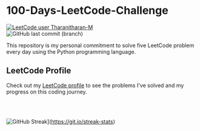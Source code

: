 # 100-Days-LeetCode-Challenge

[![LeetCode user Tharanitharan-M](https://img.shields.io/badge/dynamic/json?style=flat&labelColor=black&color=%23ffa116&label=Solved&query=solved&url=https%3A%2F%2Fleetcode-badge.vercel.app%2Fapi%2Fusers%2FTharanitharan-M&logo=leetcode&logoColor=yellow)](https://leetcode.com/Tharanitharan-M/)
<br>
![GitHub last commit (branch)](https://img.shields.io/github/last-commit/Tharanitharan-M/100-Days-LeetCode-Challenge/main)

This repository is my personal commitment to solve five LeetCode problem every day using the Python programming language.

## LeetCode Profile

Check out my [LeetCode profile](https://leetcode.com/Tharanitharan-M/) to see the problems I've solved and my progress on this coding journey.

<br>
<br>

![GitHub Streak](https://streak-stats.demolab.com/?user=Tharanitharan-M)](https://git.io/streak-stats)
